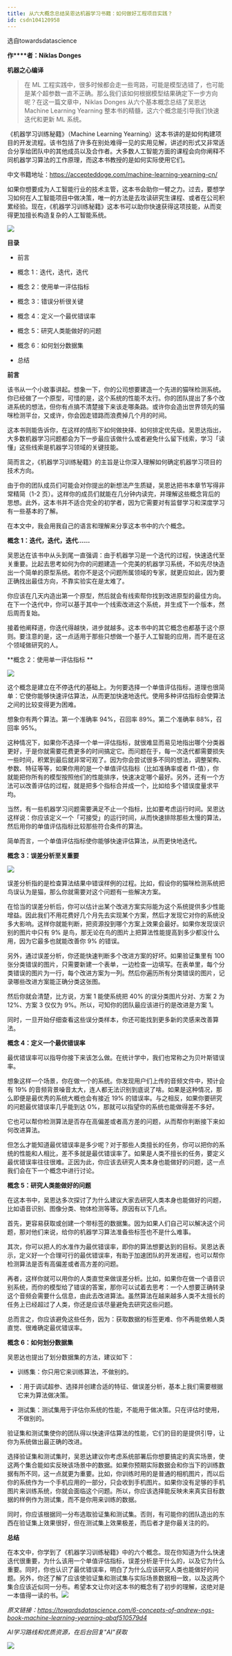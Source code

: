 ```yaml
---
title: 从六大概念总结吴恩达机器学习书籍：如何做好工程项目实践？
id: csdn104120958
---
```


选自towardsdatascience

**作****者：Niklas Donges**

**机器之心编译**

> 在 ML 工程实践中，很多时候都会走一些弯路，可能是模型选错了，也可能是某个超参数一直不正确。那么我们该如何根据模型结果确定下一步方向呢？在这一篇文章中，Niklas Donges 从六个基本概念总结了吴恩达 Machine Learning Yearning 整本书的精髓，这六个概念能引导我们快速迭代和更新 ML 系统。

《机器学习训练秘籍》（Machine Learning Yearning）这本书讲的是如何构建项目的开发流程。该书包括了许多在别处难得一见的实用见解，讲述的形式又非常适合分享给团队中的其他成员以及合作者。大多数人工智能方面的课程会向你阐释不同机器学习算法的工作原理，而这本书教授的是如何实际使用它们。

中文书籍地址：https://accepteddoge.com/machine-learning-yearning-cn/

如果你想要成为人工智能行业的技术主管，这本书会助你一臂之力。过去，要想学习如何在人工智能项目中做决策，唯一的方法是去攻读研究生课程、或者在公司积累经验。现在，《机器学习训练秘籍》这本书可以助你快速获得这项技能，从而变得更加擅长构造复杂的人工智能系统。

![](../img/d2f955c443beedfa1de349346f6918de.png)

**目录**

*   前言

*   概念 1：迭代，迭代，迭代

*   概念 2：使用单一评估指标

*   概念 3：错误分析很关键

*   概念 4：定义一个最优错误率

*   概念 5：研究人类能做好的问题

*   概念 6：如何划分数据集

*   总结

**前言**

该书从一个小故事讲起。想象一下，你的公司想要建造一个先进的猫咪检测系统。你已经做了一个原型，可惜的是，这个系统的性能不太行。你的团队提出了多个改进系统的想法，但你有点搞不清楚接下来该走哪条路。或许你会造出世界领先的猫咪检测平台，又或许，你会因走错路而浪费掉几个月的时间。

这本书则能告诉你，在这样的情形下如何做抉择、如何排定优先级。吴恩达指出，大多数机器学习问题都会为下一步最应该做什么或者避免什么留下线索，学习「读懂」这些线索是机器学习领域的关键技能。

简而言之，《机器学习训练秘籍》的主旨是让你深入理解如何确定机器学习项目的技术方向。

由于你的团队成员们可能会对你提出的新想法产生质疑，吴恩达把书本章节写得非常精简（1-2 页）。这样你的成员们就能在几分钟内读完，并理解这些概念背后的思想。此外，这本书并不适合完全的初学者，因为它需要对有监督学习和深度学习有一些基本的了解。

在本文中，我会用我自己的语言和理解来分享这本书中的六个概念。

**概念 1：迭代，迭代，迭代……**

吴恩达在该书中从头到尾一直强调：由于机器学习是一个迭代的过程，快速迭代至关重要。比起去思考如何为你的问题建造一个完美的机器学习系统，不如先尽快造出一个简单的原型系统。若你不是这个问题所属领域的专家，就更应如此，因为要正确找出最佳方向，不靠实验实在是太难了。

你应该在几天内造出第一个原型，然后就会有线索帮你找到改进原型的最佳方向。在下一个迭代中，你可以基于其中一个线索改进这个系统，并生成下一个版本，然后周而复始。

接着他阐释道，你迭代得越快，进步就越多。这本书中的其它概念也都基于这个原则。要注意的是，这一点适用于那些只想做一个基于人工智能的应用，而不是在这个领域做研究的人。

**概念 2：使用单一评估指标 **

![](../img/f49337e6ffe0f0422fd944df7db71dad.png)

这个概念是建立在不停迭代的基础上。为何要选择一个单值评估指标，道理也很简单：它使你能够快速评估算法，从而更加快速地迭代。使用多种评估指标会使算法之间的比较变得更为困难。

想象你有两个算法。第一个准确率 94%，召回率 89%。第二个准确率 88%，召回率 95%。

这种情况下，如果你不选择一个单一评估指标，就很难显而易见地指出哪个分类器更好，于是你就需要花费更多的时间搞定它。而问题在于，每一次迭代都需要损失一些时间，积累到最后就非常可观了。因为你会尝试很多不同的想法，调整架构、参数、特征等等，如果你用的是一个单值评估指标（比如准确率或者 f1-值），你就能把你所有的模型按照他们的性能排序，快速决定哪个最好。另外，还有一个方法可以改善评估的过程，就是把多个指标合并成一个，比如给多个错误度量求平均。

当然，有一些机器学习问题需要满足不止一个指标，比如要考虑运行时间。吴恩达这样说：你应该定义一个「可接受」的运行时间，从而快速排除那些太慢的算法，然后用你的单值评估指标比较那些符合条件的算法。

简单而言，一个单值评估指标使你能够快速评估算法，从而更快地迭代。

**概念 3：误差分析至关重要**

![](../img/19d9d100fc0d21f592a86624d8bda6e1.png)

误差分析指的是检查算法结果中错误样例的过程。比如，假设你的猫咪检测系统把鸟误认为是猫，那么你就需要对这个问题有一些解决方案。

在恰当的误差分析后，你可以估计出某个改进方案实际能为这个系统提供多少性能增益。因此我们不用花费好几个月先去实现某个方案，然后才发现它对你的系统没多大影响。这样你就能判断，把资源投到哪个方案上效果会最好。如果你发现误识别的图片中只有 9% 是鸟，那无论在鸟的图片上把算法性能提高到多少都没什么用，因为它最多也就能改善你 9% 的错误。

另外，通过误差分析，你还能快速判断多个改进方案的好坏。如果验证集里有 100 张分类错误的图片，只需要新建一个表单，一边检查一边填写。在表单里，每个分类错误的图片为一行，每个改进方案为一列。然后你遍历所有分类错误的图片，记录哪些改进方案能正确分类这张图。

然后你就会清楚，比方说，方案 1 能使系统把 40% 的误分类图片分对、方案 2 为 12%、方案 3 仅仅为 9%。所以，可知你的团队最应该进行的是改进是方案 1。

同时，一旦开始仔细查看这些误分类样本，你还可能找到更多新的灵感来改善算法。

**概念 4：定义一个最优错误率**

最优错误率可以指导你接下来该怎么做。在统计学中，我们也常称之为贝叶斯错误率。

想象这样一个场景，你在做一个的系统。你发现用户们上传的音频文件中，预计会有 19% 的音频背景噪音太大，连人都无法识别到底说了啥。如果是这种情况，那么即便是最优秀的系统大概也会有接近 19% 的错误率。与之相反，如果你要研究的问题最优错误率几乎能到达 0%，那就可以指望你的系统也能做得差不多好。

它也可以帮你检测算法是否存在高偏差或者高方差的问题，从而帮你判断接下来如何改进算法。

但怎么才能知道最优错误率是多少呢？对于那些人类擅长的任务，你可以把你的系统的性能和人相比，差不多就是最优错误率了。如果是人类不擅长的任务，要定义最优错误率往往很难。正因为此，你应该去研究人类本身也能做好的问题，这一点我们会在下一个概念中进行讨论。

**概念 5：研究人类能做好的问题**

在这本书中，吴恩达多次探讨了为什么建议大家去研究人类本身也能做好的问题，比如语音识别、图像分类、物体检测等等。原因有以下几点。

首先，更容易获取或创建一个带标签的数据集。因为如果人们自己可以解决这个问题，那对他们来说，给你的机器学习算法准备些标签也不是什么难事。

其次，你可以把人的水准作为最优错误率，即你的算法想要达到的目标。吴恩达表示，定义好一个合理可行的最优错误率，有助于加速团队的开发进程，也可以帮你检测算法是否有高偏差或者高方差的问题。

再者，这样你就可以用你的人类直觉来做误差分析。比如，如果你在做一个语音识别系统，而你的模型给了错误的答案，那你可以试着去思考：一个人想要正确转录这个音频会需要什么信息，由此去改进算法。虽然算法在越来越多人类不太擅长的任务上已经超过了人类，你还是应该尽量避免去研究这些问题。

总而言之，你应该避免这些任务，因为：获取数据的标签更难、你不再能依赖人类直觉、很难确定最优错误率。

**概念 6：如何划分数据集**

吴恩达也提出了划分数据集的方法，建议如下：

*   训练集：你只用它来训练算法，不做别的。

*   ：用于调试超参、选择并创建合适的特征、做误差分析，基本上我们需要根据它来为算法做决策。

*   测试集：测试集用于评估你系统的性能，不能用于做决策。只在评估时使用，不做别的。

验证集和测试集使你的团队得以快速评估算法的性能，它们的目的是提供引导，让你为系统做出最正确的改进。

选择验证集和测试集时，吴恩达建议你考虑系统部署后你想要搞定的真实场景，使这两个集合能如实反映该场景中的数据。如果你预期实际数据会和你当下的训练数据有所不同，这一点就更为重要。比如，你训练时用的是普通的相机图片，而以后你的系统作为一个手机应用的一部分，只会收到手机图片。如果你没有足够的手机图片来训练系统，你就会面临这个问题。所以，你应该选择能反映未来真实目标数据的样例作为测试集，而不是你用来训练的数据。

同时，你应该根据同一分布选取验证集和测试集。否则，有可能你的团队造出的东西在验证集上效果很好，但在测试集上效果极差，而后者才是你最关注的的。

**总结**

在本文中，你学到了《机器学习训练秘籍》中的六个概念。现在你知道为什么快速迭代很重要，为什么该用一个单值评估指标，误差分析是干什么的，以及它为什么重要。同时，你也认识了最优错误率，明白了为什么应该研究人类也能做好的问题。另外，你还了解了应该使验证集和测试集与实际场景数据相一致，以及这两个集合应该近似同一分布。希望本文让你对这本书的概念有了初步的理解，这绝对是一本值得一读的书。***![](../img/2ec76adbdab03bae336247da6d693221.png)***

*原文链接：https://towardsdatascience.com/6-concepts-of-andrew-ngs-book-machine-learning-yearning-abaf510579d4*

*AI学习路线和优质资源，在后台回复"AI"获取*

![](../img/ac1260bd6d55ebcd4401293b8b1ef5ff.png)